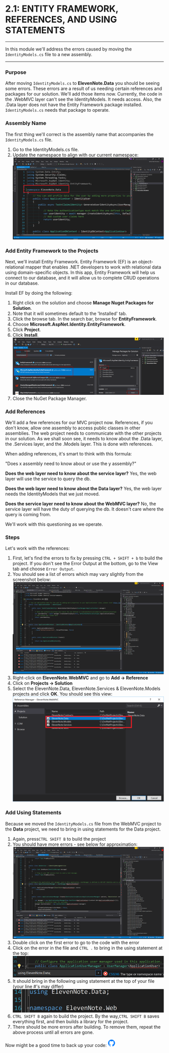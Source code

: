 # 2.1: ENTITY FRAMEWORK, REFERENCES, AND USING STATEMENTS
---
In this module we'll address the errors caused by moving the `IdentityModels.cs` file to a new assembly. 

<hr>

### Purpose
After moving `IdentityModels.cs` to **ElevenNote.Data** you should be seeing some errors. These errors are a result of us needing certain references and packages for our solution. We'll add those items now. Currently, the code in the .WebMVC layer can't see the IdentityModels. It needs access. Also, the .Data layer does not have the Entity Framework package installed. `IdentityModels.cs` needs that package to operate.

### Assembly Name
The first thing we'll correct is the assembly name that accompanies the `IdentityModels.cs` file.
1. Go to the IdentityModels.cs file.
2. Update the namespace to align with our current namespace:
![namespace](../assets/2.1-namespace.png)

### Add Entity Framework to the Projects
Next, we'll install Entity Framework. Entity Framework (EF) is an object-relational mapper that enables .NET developers to work with relational data using domain-specific objects. In this app, Entity Framework will help us connect to our database, and it will allow us to complete CRUD operations in our database. 

Install EF by doing the following:

1. Right click on the solution and choose **Manage Nuget Packages for Solution**.
2. Note that it will sometimes default to the 'Installed' tab. 
3. Click the browse tab. In the search bar, browse for **EntityFramework**.
3. Choose **Microsoft.AspNet.Identity.EntityFramework**.
4. Click **Project**.
5. Click **Install**.
![EntityFramework](../assets/2.1-A.png)
6. Close the NuGet Package Manager.

### Add References
We'll add a few references for our MVC project now. References, if you don't know, allow one assembly to access public classes in other assemblies. The web project needs to communicate with the other projects in our solution. As we shall soon see, it needs to know about the .Data layer, the .Services layer, and the .Models layer. This is done with references.

When adding references, it's smart to think with this formula:

"Does x assembly need to know about or use the y assembly?"

**Does the web layer need to know about the service layer?**
Yes, the web layer will use the service to query the db.

**Does the web layer need to know about the Data layer?**
Yes, the web layer needs the IdentityModels that we just moved.

**Does the service layer need to know about the WebMVC layer?**
No, the service layer will have the duty of querying the db. It doesn't care where the query is coming from.

We'll work with this questioning as we operate.

### Steps
Let's work with the references:
1. First, let's find the errors to fix by pressing `CTRL + SHIFT + b` to build the project. If you don't see the Error Output at the bottom, go to the View tab and choose `Error Output`.
2. You should see a list of errors which may vary slightly from the screenshot below:
![Reference Errors](../assets/2.1-B.png)
3. Right-click on **ElevenNote.WebMVC** and go to **Add -> Reference**
4. Click on **Projects -> Solution**
5. Select the ElevenNote.Data, ElevenNote.Services & ElevenNote.Models projects and click **OK**. You should see this view:
![Add References](../assets/2.1-web-references.PNG)

### Add Using Statements
Because we moved the `IdentityModels.cs` file from the WebMVC project to the **Data** project, we need to bring in using statements for the Data project.

1. Again, press`CTRL SHIFT B` to build the project
2. You should have more errors - see below for approximation:
![Using Statement Errors](../assets/2.1-D.png)
3. Double click on the first error to go to the code with the error
4. Click on the error in the file and `CTRL .` to bring in the using statement at the top:
![CTRL .](../assets/2.1-E.png)
5. It should bring in the following using statement at the top of your file (your line #'s may differ)
![Using Statement](../assets/2.1-F.png)
6. `CTRL SHIFT B` again to build the project. By the way,`CTRL SHIFT B` saves everything first, and then builds a library for the project.
7. There should be more errors after building. To remove them, repeat the above process until all errors are gone.

Now might be a good time to back up your code: 
![Git](../assets/devicons_github_badge.png)


